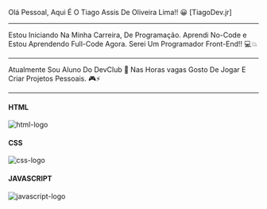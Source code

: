Olá Pessoal, Aqui É O Tiago Assis De Oliveira Lima!! 😀
[TiagoDev.jr]

------

Estou Iniciando Na Minha Carreira, De Programação.
Aprendi No-Code e Estou Aprendendo Full-Code Agora.
Serei Um Programador Front-End!! 💻💥

------

Atualmente Sou Aluno Do DevClub 💼
Nas Horas vagas Gosto De Jogar E Criar Projetos Pessoais. 🎮⚡

------

<div>
<h4><b>HTML</b></h4>

<img src="https://img.shields.io/badge/HTML5-E34F26?style=for-the-badge&logo=html5&logoColor=white" alt="html-logo">

<h4><b>CSS</b></h4>

<img src="https://img.shields.io/badge/CSS3-1572B6?style=for-the-badge&logo=css3&logoColor=white" alt="css-logo">

<h4><b>JAVASCRIPT</b></h4>

<img src="https://img.shields.io/badge/JavaScript-F7DF1E?style=for-the-badge&logo=javascript&logoColor=black" alt="javascript-logo">
</div>
